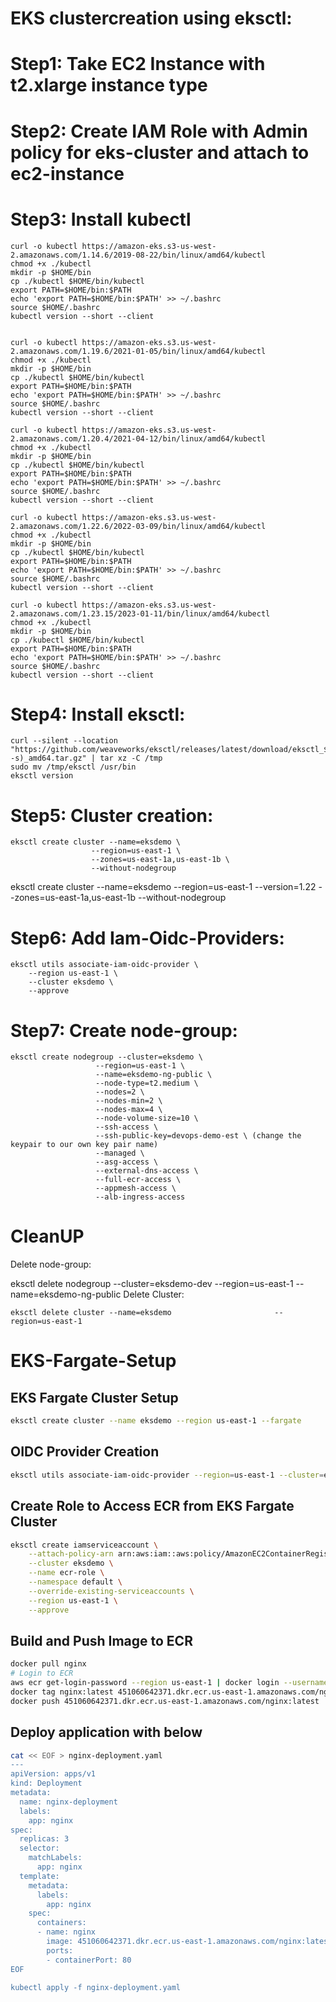 # EKS clustercreation using eksctl:

# Step1: Take EC2 Instance with t2.xlarge instance type
# Step2: Create IAM Role with Admin policy for eks-cluster and attach to ec2-instance
# Step3: Install kubectl
	curl -o kubectl https://amazon-eks.s3-us-west-2.amazonaws.com/1.14.6/2019-08-22/bin/linux/amd64/kubectl
	chmod +x ./kubectl
	mkdir -p $HOME/bin
	cp ./kubectl $HOME/bin/kubectl
	export PATH=$HOME/bin:$PATH
	echo 'export PATH=$HOME/bin:$PATH' >> ~/.bashrc
	source $HOME/.bashrc
	kubectl version --short --client
	
	
	curl -o kubectl https://amazon-eks.s3.us-west-2.amazonaws.com/1.19.6/2021-01-05/bin/linux/amd64/kubectl
	chmod +x ./kubectl
	mkdir -p $HOME/bin
	cp ./kubectl $HOME/bin/kubectl
	export PATH=$HOME/bin:$PATH
	echo 'export PATH=$HOME/bin:$PATH' >> ~/.bashrc
	source $HOME/.bashrc
	kubectl version --short --client
	
	curl -o kubectl https://amazon-eks.s3.us-west-2.amazonaws.com/1.20.4/2021-04-12/bin/linux/amd64/kubectl
	chmod +x ./kubectl
	mkdir -p $HOME/bin
	cp ./kubectl $HOME/bin/kubectl
	export PATH=$HOME/bin:$PATH
	echo 'export PATH=$HOME/bin:$PATH' >> ~/.bashrc
	source $HOME/.bashrc
	kubectl version --short --client
	
	curl -o kubectl https://amazon-eks.s3.us-west-2.amazonaws.com/1.22.6/2022-03-09/bin/linux/amd64/kubectl
	chmod +x ./kubectl
	mkdir -p $HOME/bin
	cp ./kubectl $HOME/bin/kubectl
	export PATH=$HOME/bin:$PATH
	echo 'export PATH=$HOME/bin:$PATH' >> ~/.bashrc
	source $HOME/.bashrc
	kubectl version --short --client
	
	curl -o kubectl https://amazon-eks.s3.us-west-2.amazonaws.com/1.23.15/2023-01-11/bin/linux/amd64/kubectl
	chmod +x ./kubectl
	mkdir -p $HOME/bin
	cp ./kubectl $HOME/bin/kubectl
	export PATH=$HOME/bin:$PATH
	echo 'export PATH=$HOME/bin:$PATH' >> ~/.bashrc
	source $HOME/.bashrc
	kubectl version --short --client

# Step4: Install eksctl:
    curl --silent --location "https://github.com/weaveworks/eksctl/releases/latest/download/eksctl_$(uname -s)_amd64.tar.gz" | tar xz -C /tmp
    sudo mv /tmp/eksctl /usr/bin
    eksctl version

# Step5: Cluster creation:
    eksctl create cluster --name=eksdemo \
                      --region=us-east-1 \
                      --zones=us-east-1a,us-east-1b \
                      --without-nodegroup 
   eksctl create cluster --name=eksdemo --region=us-east-1 --version=1.22 --zones=us-east-1a,us-east-1b --without-nodegroup

					  
# Step6: Add Iam-Oidc-Providers:
    eksctl utils associate-iam-oidc-provider \
        --region us-east-1 \
        --cluster eksdemo \
        --approve
					  
# Step7: Create node-group:
    eksctl create nodegroup --cluster=eksdemo \
                       --region=us-east-1 \
                       --name=eksdemo-ng-public \
                       --node-type=t2.medium \
                       --nodes=2 \
                       --nodes-min=2 \
                       --nodes-max=4 \
                       --node-volume-size=10 \
                       --ssh-access \
                       --ssh-public-key=devops-demo-est \ (change the keypair to our own key pair name)
                       --managed \
                       --asg-access \
                       --external-dns-access \
                       --full-ecr-access \
                       --appmesh-access \
                       --alb-ingress-access	
					   
# CleanUP
Delete node-group:
			   
 eksctl delete nodegroup --cluster=eksdemo-dev --region=us-east-1 --name=eksdemo-ng-public
Delete Cluster:
				   
    eksctl delete cluster --name=eksdemo                       --region=us-east-1	
		      
		      
# EKS-Fargate-Setup

## EKS Fargate Cluster Setup
```bash
eksctl create cluster --name eksdemo --region us-east-1 --fargate
```

## OIDC Provider Creation
```bash
eksctl utils associate-iam-oidc-provider --region=us-east-1 --cluster=eksdemo --approve
```

## Create Role to Access ECR from EKS Fargate Cluster
```bash
eksctl create iamserviceaccount \
    --attach-policy-arn arn:aws:iam::aws:policy/AmazonEC2ContainerRegistryPowerUser \
    --cluster eksdemo \
    --name ecr-role \
    --namespace default \
    --override-existing-serviceaccounts \
    --region us-east-1 \
    --approve	
```

## Build and Push Image to ECR
```bash
docker pull nginx
# Login to ECR
aws ecr get-login-password --region us-east-1 | docker login --username AWS --password-stdin 451060642371.dkr.ecr.us-east-1.amazonaws.com
docker tag nginx:latest 451060642371.dkr.ecr.us-east-1.amazonaws.com/nginx:latest
docker push 451060642371.dkr.ecr.us-east-1.amazonaws.com/nginx:latest
```
## Deploy application with below
```bash
cat << EOF > nginx-deployment.yaml
---
apiVersion: apps/v1
kind: Deployment
metadata:
  name: nginx-deployment
  labels:
    app: nginx
spec:
  replicas: 3
  selector:
    matchLabels:
      app: nginx
  template:
    metadata:
      labels:
        app: nginx
    spec:
      containers:
      - name: nginx
        image: 451060642371.dkr.ecr.us-east-1.amazonaws.com/nginx:latest
        ports:
        - containerPort: 80
EOF       
		
kubectl apply -f nginx-deployment.yaml
```
